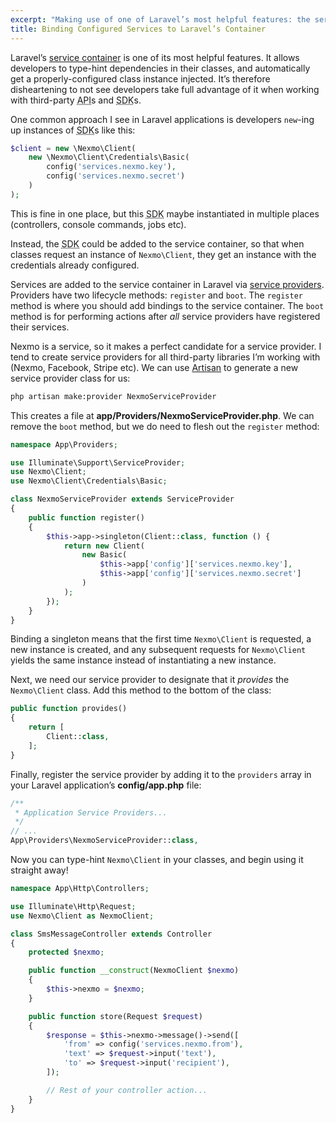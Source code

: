 ```yaml
---
excerpt: "Making use of one of Laravel’s most helpful features: the service container."
title: Binding Configured Services to Laravel’s Container
---
```

Laravel’s [service container][1] is one of its most helpful features.
It allows developers to type-hint dependencies in their classes, and automatically get a properly-configured class instance injected.
It’s therefore disheartening to not see developers take full advantage of it when working with third-party <abbr class="initialism" title="Application Programming Interface">API</abbr>s and <abbr class="initialism" title="Software Development Kit">SDK</abbr>s.

One common approach I see in Laravel applications is developers `new`-ing up instances of <abbr class="initialism" title="Software Development Kit">SDK</abbr>s like this:

```php
$client = new \Nexmo\Client(
    new \Nexmo\Client\Credentials\Basic(
        config('services.nexmo.key'),
        config('services.nexmo.secret')
    )
);
```

This is fine in one place, but this <abbr class="initialism" title="Software Development Kit">SDK</abbr> maybe instantiated in multiple places (controllers, console commands, jobs etc).

Instead, the <abbr class="initialism" title="Software Development Kit">SDK</abbr> could be added to the service container, so that when classes request an instance of `Nexmo\Client`, they get an instance with the credentials already configured.

Services are added to the service container in Laravel via [service providers][2].
Providers have two lifecycle methods: `register` and `boot`. The `register` method is where you should add bindings to the service container.
The `boot` method is for performing actions after _all_ service providers have registered their services.

Nexmo is a service, so it makes a perfect candidate for a service provider.
I tend to create service providers for all third-party libraries I’m working with (Nexmo, Facebook, Stripe etc). We can use [Artisan][3] to generate a new service provider class for us:

```sh
php artisan make:provider NexmoServiceProvider
```

This creates a file at **app/Providers/NexmoServiceProvider.php**.
We can remove the `boot` method, but we do need to flesh out the `register` method:

```php
namespace App\Providers;

use Illuminate\Support\ServiceProvider;
use Nexmo\Client;
use Nexmo\Client\Credentials\Basic;

class NexmoServiceProvider extends ServiceProvider
{
    public function register()
    {
        $this->app->singleton(Client::class, function () {
            return new Client(
                new Basic(
                    $this->app['config']['services.nexmo.key'],
                    $this->app['config']['services.nexmo.secret']
                )
            );
        });
    }
}
```

Binding a singleton means that the first time `Nexmo\Client` is requested, a new instance is created, and any subsequent requests for `Nexmo\Client` yields the same instance instead of instantiating a new instance.

Next, we need our service provider to designate that it _provides_ the `Nexmo\Client` class. Add this method to the bottom of the class:

```php
public function provides()
{
    return [
        Client::class,
    ];
}
```

Finally, register the service provider by adding it to the `providers` array in your Laravel application’s **config/app.php** file:

```php
/**
 * Application Service Providers...
 */
// ...
App\Providers\NexmoServiceProvider::class,
```

Now you can type-hint `Nexmo\Client` in your classes, and begin using it straight away!

```php
namespace App\Http\Controllers;

use Illuminate\Http\Request;
use Nexmo\Client as NexmoClient;

class SmsMessageController extends Controller
{
    protected $nexmo;

    public function __construct(NexmoClient $nexmo)
    {
        $this->nexmo = $nexmo;
    }

    public function store(Request $request)
    {
        $response = $this->nexmo->message()->send([
            'from' => config('services.nexmo.from'),
            'text' => $request->input('text'),
            'to' => $request->input('recipient'),
        ]);

        // Rest of your controller action...
    }
}
```

[1]: https://laravel.com/docs/master/container
[2]: https://laravel.com/docs/master/providers
[3]: https://laravel.com/docs/master/artisan
[4]: https://laravel.com/docs/master/billing
